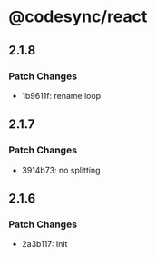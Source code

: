 # @codesync/react

## 2.1.8

### Patch Changes

- 1b9611f: rename loop

## 2.1.7

### Patch Changes

- 3914b73: no splitting

## 2.1.6

### Patch Changes

- 2a3b117: Init
